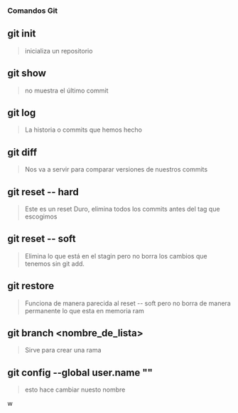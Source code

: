 ### Comandos Git 
## git init
>inicializa un repositorio
## git show
>no muestra el último commit
## git log 
>La historia o commits que hemos hecho 
## git diff <tag> <tag>
>Nos va a servir para comparar versiones de nuestros commits 
## git reset -- hard <tag>
>Este es un reset Duro, elimina todos los commits antes del tag que escogimos
## git reset -- soft 
>Elimina lo que está en el stagin
pero no borra los cambios que tenemos sin git add. 
## git restore <archivo>
> Funciona de manera parecida al reset -- soft pero no borra de manera permanente lo que esta en memoria ram
## git branch <nombre_de_lista>
>Sirve para crear una rama
## git config --global user.name ""
>esto hace cambiar nuesto nombre

w
